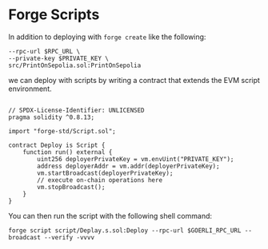# Forge Scripts

In addition to deploying with `forge create` like the following:
```shell forge create \
--rpc-url $RPC_URL \
--private-key $PRIVATE_KEY \
src/PrintOnSepolia.sol:PrintOnSepolia
```
we can deploy with scripts by writing a contract that extends the EVM script environment.
```solidity

// SPDX-License-Identifier: UNLICENSED
pragma solidity ^0.8.13;

import "forge-std/Script.sol";

contract Deploy is Script {
    function run() external {
        uint256 deployerPrivateKey = vm.envUint("PRIVATE_KEY");
        address deployerAddr = vm.addr(deployerPrivateKey);
        vm.startBroadcast(deployerPrivateKey);
        // execute on-chain operations here
        vm.stopBroadcast();
    }
}

```

You can then run the script with the following shell command:
```shell
forge script script/Deplay.s.sol:Deploy --rpc-url $GOERLI_RPC_URL --broadcast --verify -vvvv
```